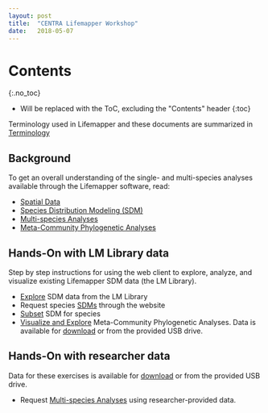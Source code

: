 ```yaml
---
layout: post
title:  "CENTRA Lifemapper Workshop"
date:   2018-05-07
---
```



# Contents
{:.no_toc}

* Will be replaced with the ToC, excluding the "Contents" header
{:toc}

Terminology used in Lifemapper and these documents are summarized in 
[Terminology](/terms)

## Background
To get an overall understanding of the single- and multi-species analyses 
available through the Lifemapper software, read:
  * [Spatial Data](/researcher/spatialData)
  * [Species Distribution Modeling (SDM)](/researcher/sdm)
  * [Multi-species Analyses](/researcher/rad)
  * [Meta-Community Phylogenetic Analyses](/researcher/mcpa)
  
## Hands-On with LM Library data
Step by step instructions for using the web client to explore, analyze, and 
visualize existing Lifemapper SDM data (the LM Library).
  * [Explore](/training/exploreData) SDM data from the LM Library
  * Request species [SDMs](/training/sdmTraining) through the website
  * [Subset](/training/subsetTraining) SDM for species
  * [Visualize and Explore](/training/mcpaVizTraining) Meta-Community 
    Phylogenetic Analyses.  Data is available for [download]() or from the 
    provided USB drive.

## Hands-On with researcher data
Data for these exercises is available for [download]() or from the provided
USB drive.
  * Request [Multi-species Analyses](/training/boomTraining) using 
    researcher-provided data.
